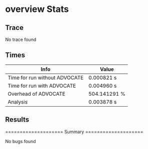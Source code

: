 # overview Stats

## Trace
No trace found
## Times
| Info | Value |
| - | - |
| Time for run without ADVOCATE | 0.000821 s |
| Time for run with ADVOCATE | 0.004960 s |
| Overhead of ADVOCATE | 504.141291 % |
| Analysis | 0.003878 s |


## Results
==================== Summary ====================

No bugs found
